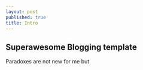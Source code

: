 ```yaml
---
layout: post
published: true
title: Intro
---
```


## Superawesome Blogging template ##
Paradoxes are not new for me but
